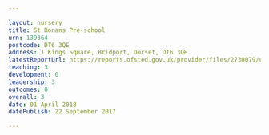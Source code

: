 ```yaml
---

layout: nursery
title: St Ronans Pre-school
urn: 139364
postcode: DT6 3QE
address: 1 Kings Square, Bridport, Dorset, DT6 3QE
latestReportUrl: https://reports.ofsted.gov.uk/provider/files/2730079/urn/139364.pdf
teaching: 3
development: 0
leadership: 3
outcomes: 0
overall: 3
date: 01 April 2018 
datePublish: 22 September 2017

---
```

